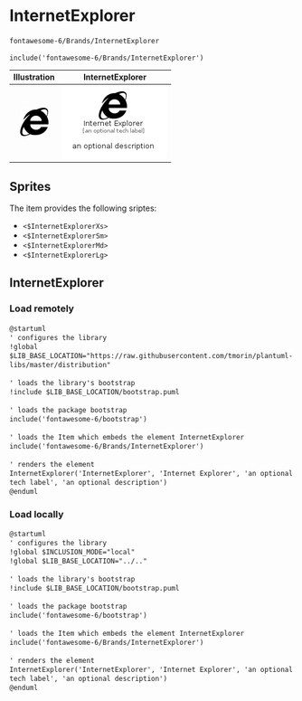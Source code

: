 # InternetExplorer


```text
fontawesome-6/Brands/InternetExplorer
```

```text
include('fontawesome-6/Brands/InternetExplorer')
```



| Illustration | InternetExplorer |
| :---: | :---: |
| ![illustration for Illustration](../../fontawesome-6/Brands/InternetExplorer.png) | ![illustration for InternetExplorer](../../fontawesome-6/Brands/InternetExplorer.Local.png) |



## Sprites
The item provides the following sriptes:

- `<$InternetExplorerXs>`
- `<$InternetExplorerSm>`
- `<$InternetExplorerMd>`
- `<$InternetExplorerLg>`





## InternetExplorer

### Load remotely
```plantuml
@startuml
' configures the library
!global $LIB_BASE_LOCATION="https://raw.githubusercontent.com/tmorin/plantuml-libs/master/distribution"

' loads the library's bootstrap
!include $LIB_BASE_LOCATION/bootstrap.puml

' loads the package bootstrap
include('fontawesome-6/bootstrap')

' loads the Item which embeds the element InternetExplorer
include('fontawesome-6/Brands/InternetExplorer')

' renders the element
InternetExplorer('InternetExplorer', 'Internet Explorer', 'an optional tech label', 'an optional description')
@enduml
```

### Load locally
```plantuml
@startuml
' configures the library
!global $INCLUSION_MODE="local"
!global $LIB_BASE_LOCATION="../.."

' loads the library's bootstrap
!include $LIB_BASE_LOCATION/bootstrap.puml

' loads the package bootstrap
include('fontawesome-6/bootstrap')

' loads the Item which embeds the element InternetExplorer
include('fontawesome-6/Brands/InternetExplorer')

' renders the element
InternetExplorer('InternetExplorer', 'Internet Explorer', 'an optional tech label', 'an optional description')
@enduml
```

